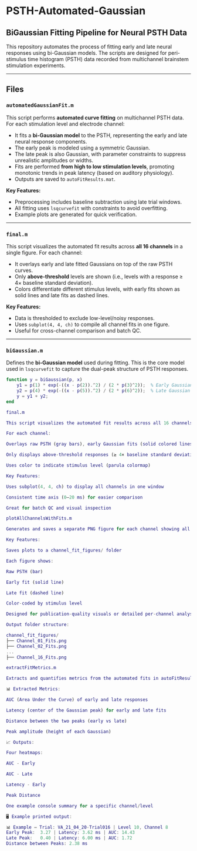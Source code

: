 # PSTH-Automated-Gaussian  
## BiGaussian Fitting Pipeline for Neural PSTH Data

This repository automates the process of fitting early and late neural responses using bi-Gaussian models. The scripts are designed for peri-stimulus time histogram (PSTH) data recorded from multichannel brainstem stimulation experiments.

---

## Files

### `automatedGaussianFit.m`  
This script performs **automated curve fitting** on multichannel PSTH data. For each stimulation level and electrode channel:

- It fits a **bi-Gaussian model** to the PSTH, representing the early and late neural response components.
- The early peak is modeled using a symmetric Gaussian.
- The late peak is also Gaussian, with parameter constraints to suppress unrealistic amplitudes or widths.
- Fits are performed **from high to low stimulation levels**, promoting monotonic trends in peak latency (based on auditory physiology).
- Outputs are saved to `autoFitResults.mat`.

**Key Features:**
- Preprocessing includes baseline subtraction using late trial windows.
- All fitting uses `lsqcurvefit` with constraints to avoid overfitting.
- Example plots are generated for quick verification.

---

### `final.m`  
This script visualizes the automated fit results across **all 16 channels** in a single figure. For each channel:

- It overlays early and late fitted Gaussians on top of the raw PSTH curves.
- Only **above-threshold** levels are shown (i.e., levels with a response ≥ 4× baseline standard deviation).
- Colors differentiate different stimulus levels, with early fits shown as solid lines and late fits as dashed lines.

**Key Features:**
- Data is thresholded to exclude low-level/noisy responses.
- Uses `subplot(4, 4, ch)` to compile all channel fits in one figure.
- Useful for cross-channel comparison and batch QC.

---

### `biGaussian.m`  
Defines the **bi-Gaussian model** used during fitting. This is the core model used in `lsqcurvefit` to capture the dual-peak structure of PSTH responses.

```matlab
function y = biGaussian(p, x)
    y1 = p(1) * exp(-((x - p(2)).^2) / (2 * p(3)^2));  % Early Gaussian
    y2 = p(4) * exp(-((x - p(5)).^2) / (2 * p(6)^2));  % Late Gaussian
    y = y1 + y2;
end

final.m

This script visualizes the automated fit results across all 16 channels in a single figure.

For each channel:

Overlays raw PSTH (gray bars), early Gaussian fits (solid colored lines), and late Gaussian fits (dashed lines)

Only displays above-threshold responses (≥ 4× baseline standard deviation)

Uses color to indicate stimulus level (parula colormap)

Key Features:

Uses subplot(4, 4, ch) to display all channels in one window

Consistent time axis (0–20 ms) for easier comparison

Great for batch QC and visual inspection

plotAllChannelsWithFits.m

Generates and saves a separate PNG figure for each channel showing all stimulus levels and their fitted curves.

Key Features:

Saves plots to a channel_fit_figures/ folder

Each figure shows:

Raw PSTH (bar)

Early fit (solid line)

Late fit (dashed line)

Color-coded by stimulus level

Designed for publication-quality visuals or detailed per-channel analysis

Output folder structure:

channel_fit_figures/
├── Channel_01_Fits.png
├── Channel_02_Fits.png
...
├── Channel_16_Fits.png

extractFitMetrics.m

Extracts and quantifies metrics from the automated fits in autoFitResults.mat. It computes several key values and generates heatmaps for each.

📊 Extracted Metrics:

AUC (Area Under the Curve) of early and late responses

Latency (center of the Gaussian peak) for early and late fits

Distance between the two peaks (early vs late)

Peak amplitude (height of each Gaussian)

📈 Outputs:

Four heatmaps:

AUC - Early

AUC - Late

Latency - Early

Peak Distance

One example console summary for a specific channel/level

🖥️ Example printed output:

📊 Example — Trial: VA_21_04_20-Trial016 | Level 10, Channel 8
Early Peak:  3.27 | Latency: 3.62 ms | AUC: 14.43
Late Peak:   0.40 | Latency: 6.00 ms | AUC: 1.72
Distance between Peaks: 2.38 ms
